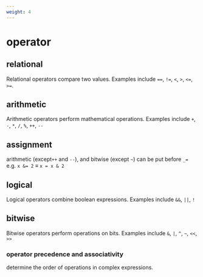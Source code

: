 ```yaml
---
weight: 4
---
```

# operator
## relational
Relational operators compare two values. Examples include `==`, `!=`, `<`, `>`, `<=`, `>=`.

## arithmetic
Arithmetic operators perform mathematical operations. Examples include `+`, `-`, `*`, `/`, `%`, `++`, `--`

## assignment
arithmetic (except`++` and `--`), and bitwise (except `~`) can be put before `_=` e.g. `x &= 2` $\equiv$ `x = x & 2`

## logical
Logical operators combine boolean expressions. Examples include `&&`, `||`, `!`

## bitwise
Bitwise operators perform operations on bits. Examples include `&`, `|`, `^`, `~`, `<<`, `>>`

### operator precedence and associativity
determine the order of operations in complex expressions.
